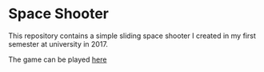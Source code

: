 # Space Shooter

This repository contains a simple sliding space shooter I created in my first semester at university in 2017.

The game can be played [here](https://breensammy.github.io/space-shooter/)
